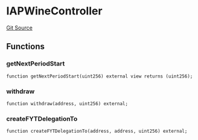 # IAPWineController
[Git Source](https://github.com/Swivel-Finance/illuminate/blob/756f41d3de7041d0b83523598284cee2b14c535e/src/interfaces/IAPWineController.sol)


## Functions
### getNextPeriodStart


```solidity
function getNextPeriodStart(uint256) external view returns (uint256);
```

### withdraw


```solidity
function withdraw(address, uint256) external;
```

### createFYTDelegationTo


```solidity
function createFYTDelegationTo(address, address, uint256) external;
```

